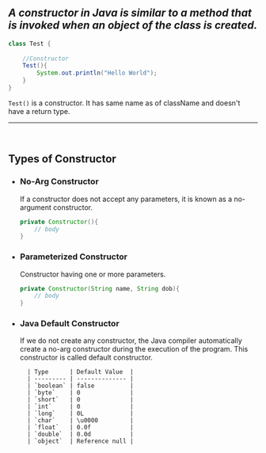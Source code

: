 ## _A constructor in Java is similar to a method that is invoked when an object of the class is created._

```java
class Test {
    
    //Constructor
    Test(){
        System.out.println("Hello World");
    }
}
```

`Test()` is a constructor. It has same name as of className and doesn't have a return type.

---
<br>

## Types of Constructor

- ### No-Arg Constructor
    If a constructor does not accept any parameters, it is known as a no-argument constructor.

    ```java
    private Constructor(){
        // body
    }

- ### Parameterized Constructor
    Constructor having one or more parameters.

    ```java
    private Constructor(String name, String dob){
        // body
    }

- ### Java Default Constructor
    If we do not create any constructor, the Java compiler automatically create a no-arg constructor during the execution of the program. This constructor is called default constructor.
    
        | Type      | Default Value  |
        | --------- | -------------- |
        | `boolean` | false          |
        | `byte`    | 0              |
        | `short`   | 0              |
        | `int`     | 0              |
        | `long`    | 0L             |
        | `char`    | \u0000         |
        | `float`   | 0.0f           |
        | `double`  | 0.0d           |
        | `object`  | Reference null |
